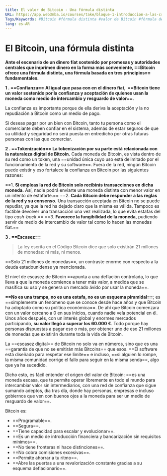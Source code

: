 ```yaml
---
title: El valor de Bitcoin - Una fórmula distinta
URL: https://app.web3mba.io/courses/take/bloque-1-introduccion-a-las-criptomonedas/texts/35458397-u1-3-5-el-valor-de-bitcoin-una-formula-distinta
Tags/Keywords: #Bitcoin #fórmula distinta #valor de Bitcoin #fórmula del bitcoin
lang: es-AR
---
```

# El Bitcoin, una fórmula distinta
**Ante el escenario de un dinero fíat sostenido por promesas y autoridades centrales que imprimen dinero en la forma más conveniente, ==Bitcoin ofrece una fórmula distinta, una fórmula basada en tres principios== fundamentales.**

**1 . ==Confianza==**
**Al igual que pasa con en el dinero fíat,  ==Bitcoin tiene un valor sostenido por la confianza y aceptación de quienes usan la moneda como medio de intercambio y resguardo de valor==**.   
  
La confianza es importante porque de ella deriva la aceptación y la no repudiación a Bitcoin como un medio de pago.  
  
Si deseas pagar por un bien con Bitcoin, tanto tu persona como el comerciante deben confiar en el sistema, además de estar seguros de que su utilidad y seguridad no será puesta en entredicho por otras futuras personas con las que comerciar.

**2 . ==Tokenización==**
**La tokenización por su parte está relacionada con la naturaleza digital de Bitcoin.** Cada moneda de Bitcoin, es vista dentro de su red como un token, una ==unidad única cuyo uso está delimitado por el funcionamiento de la red y su software==. Fuera de la red, ningún Bitcoin puede existir y eso fortalece la confianza en Bitcoin por las siguientes razones:  

==1.  **Si empleas la red de Bitcoin solo recibirás transacciones en dicha moneda.** Así, nadie podrá enviarte una moneda distinta con menor valor en un intento de estafarte.==
==2.  **Cada Bitcoin debe responder a las reglas de la red y su consenso.** Una transacción aceptada en Bitcoin no se puede repudiar, ya que la red ha dejado claro que la misma es válida. Tampoco es factible devolver una transacción una vez realizada, lo que evita estafas del tipo _cash-back_.==
==3.  **Favorece la fungibilidad de la moneda,** pudiendo servir de medio de intercambio de valor tal como lo hacen las monedas fíat.==

**3 . ==Escasez==**
> La ley escrita en el Código Bitcoin dice que solo existirán 21 millones de monedas: ni más, ni menos.

==Solo 21 millones de monedas==, un contraste enorme con respecto a la deuda estadounidense ya mencionada. 

El nivel de escasez de Bitcoin ==apunta a una deflación controlada, lo que lleva a que la moneda comience a tener más valor, a medida que se masifica su uso y se genera un mercado ávido por usar la moneda==.

**==No es una trampa, no es una estafa, no es un esquema piramidal==**; es ==simplemente un fenómeno que se conoce desde hace años y que Bitcoin ha adoptado como su política económica==. De ahí que Bitcoin comenzara con un valor cercano a 0 en sus inicios, cuando nadie veía potencial en él. Unos años después, con un interés global y enormes mercados participando, **su valor llegó a superar los 60.000 €**. Todo porque hay personas dispuestas a pagar eso o más, por obtener uno de eso 21 millones de monedas que existirán durante toda la vida de Bitcoin. 

La ==escasez digital== de Bitcoin no solo va en números, sino que es una ==garantía de que no se emitirán más Bitcoins== que esos. ==El software está diseñado para respetar ese límite== e incluso, ==si alguien lo rompe, la misma comunidad corrige el fallo para seguir en la misma senda==, algo que ya ha sucedido. 

Dicho esto, es fácil entender el origen del valor de Bitcoin: ==es una moneda escasa, que te permite operar libremente en todo el mundo para intercambiar valor sin intermediarios, con una red de confianza que sigue sumando adeptos, día tras día, donde hay personas, empresas e incluso gobiernos que ven con buenos ojos a la moneda para ser un medio de resguardo de valor==.

Bitcoin es:
- ==Programable==.
- ==Segura==.
- ==Tiene capacidad para escalar y evolucionar==.
- ==Es un medio de introducción financiera y bancarización sin requisitos mínimos==.
- ==No tiene fronteras ni hace distinciones==.
- ==No cobra comisiones excesivas==.
- ==Permite ahorrar a tu ritmo==.
- ==Abre las puertas a una revalorización constante gracias a su esquema deflacionario==.